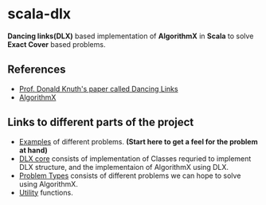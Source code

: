 # scala-dlx
**Dancing links(DLX)** based implementation of **AlgorithmX** in **Scala** to solve **Exact Cover** based problems.

## References
- [Prof. Donald Knuth's paper called Dancing Links](https://www.ocf.berkeley.edu/~jchu/publicportal/sudoku/0011047.pdf)
- [AlgorithmX](https://en.wikipedia.org/wiki/Knuth's_Algorithm_X)

## Links to different parts of the project
- [Examples](src/main/scala/examples) of different problems. **(Start here to get a feel for the problem at hand)**
- [DLX core](src/main/scala/dlx) consists of implementation of Classes requried to implement DLX structure, and the implementaion of AlgorithmX using DLX.
- [Problem Types](src/main/scala/problemtype) consists of different problems we can hope to solve using AlgorithmX.
- [Utility](src/main/scala/util) functions.
